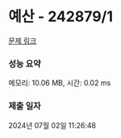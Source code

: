 # 예산 - 242879/1 

[문제 링크](https://level.goorm.io/exam/242879/%EC%98%88%EC%82%B0/quiz/1) 

### 성능 요약

메모리: 10.06 MB, 시간: 0.02 ms

### 제출 일자

2024년 07월 02일 11:26:48

